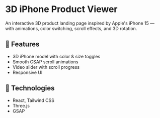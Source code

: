 # 3D iPhone Product Viewer

An interactive 3D product landing page inspired by Apple's iPhone 15 — with animations, color switching, scroll effects, and 3D rotation.

## 🚀 Features
- 3D iPhone model with color & size toggles
- Smooth GSAP scroll animations
- Video slider with scroll progress
- Responsive UI

## 🧰 Technologies
- React, Tailwind CSS
- Three.js
- GSAP

